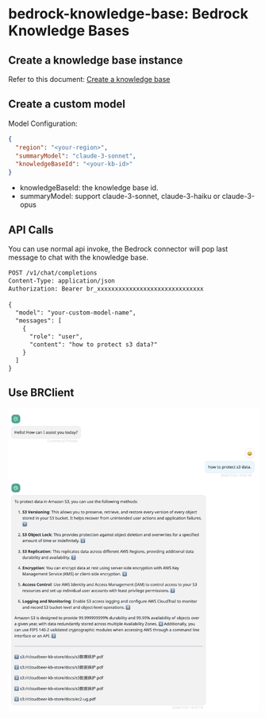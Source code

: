 # bedrock-knowledge-base: Bedrock Knowledge Bases

## Create a knowledge base instance

Refer to this document: [Create a knowledge base](https://docs.aws.amazon.com/bedrock/latest/userguide/knowledge-base-create.html)

## Create a custom model

Model Configuration:

```json
{
  "region": "<your-region>",
  "summaryModel": "claude-3-sonnet",
  "knowledgeBaseId": "<your-kb-id>"
}

```

- knowledgeBaseId: the knowledge base id.
- summaryModel: support claude-3-sonnet, claude-3-haiku or claude-3-opus

## API Calls

You can use normal api invoke, the Bedrock connector will pop last message to chat with the knowledge base.

```text
POST /v1/chat/completions
Content-Type: application/json
Authorization: Bearer br_xxxxxxxxxxxxxxxxxxxxxxxxxxxxxx

{
  "model": "your-custom-model-name",
  "messages": [
    {
      "role": "user",
      "content": "how to protect s3 data?"
    }
  ]
}
```

## Use BRClient

![kb ui](./screenshots/kb-ui.png)
